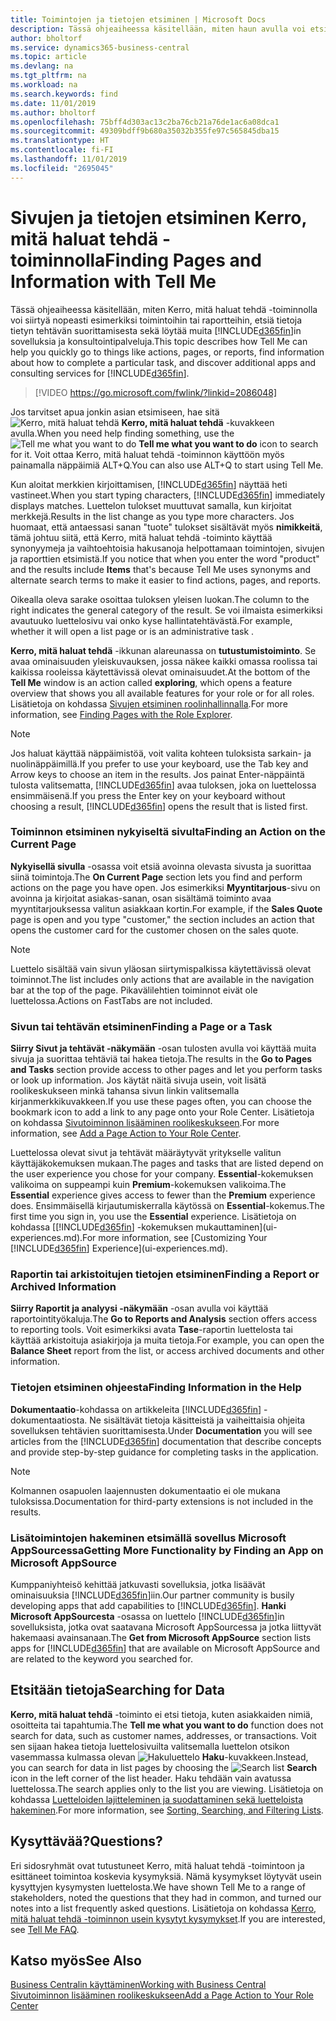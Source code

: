 ```yaml
---
title: Toimintojen ja tietojen etsiminen | Microsoft Docs
description: Tässä ohjeaiheessa käsitellään, miten haun avulla voi etsiä toimintoja, sivuja, raportteja, ohjeistusta ja tietoja sekä muita sovelluksia ja konsultointipalveluja.
author: bholtorf
ms.service: dynamics365-business-central
ms.topic: article
ms.devlang: na
ms.tgt_pltfrm: na
ms.workload: na
ms.search.keywords: find
ms.date: 11/01/2019
ms.author: bholtorf
ms.openlocfilehash: 75bff4d303ac13c2ba76cb21a76de1ac6a08dca1
ms.sourcegitcommit: 49309bdff9b680a35032b355fe97c565845dba15
ms.translationtype: HT
ms.contentlocale: fi-FI
ms.lasthandoff: 11/01/2019
ms.locfileid: "2695045"
---
```

# <a name="finding-pages-and-information-with-tell-me"></a><span data-ttu-id="a8b90-103">Sivujen ja tietojen etsiminen Kerro, mitä haluat tehdä -toiminnolla</span><span class="sxs-lookup"><span data-stu-id="a8b90-103">Finding Pages and Information with Tell Me</span></span>  
<span data-ttu-id="a8b90-104">Tässä ohjeaiheessa käsitellään, miten Kerro, mitä haluat tehdä -toiminnolla voi siirtyä nopeasti esimerkiksi toimintoihin tai raportteihin, etsiä tietoja tietyn tehtävän suorittamisesta sekä löytää muita [!INCLUDE[d365fin](includes/d365fin_md.md)]in sovelluksia ja konsultointipalveluja.</span><span class="sxs-lookup"><span data-stu-id="a8b90-104">This topic describes how Tell Me can help you quickly go to things like actions, pages, or reports, find information about how to complete a particular task, and discover additional apps and consulting services for [!INCLUDE[d365fin](includes/d365fin_md.md)].</span></span>  


> [!VIDEO https://go.microsoft.com/fwlink/?linkid=2086048]

<span data-ttu-id="a8b90-105">Jos tarvitset apua jonkin asian etsimiseen, hae sitä ![Kerro, mitä haluat tehdä](media/ui-search/search.png "Etsi sivua tai raporttia") **Kerro, mitä haluat tehdä** -kuvakkeen avulla.</span><span class="sxs-lookup"><span data-stu-id="a8b90-105">When you need help finding something, use the ![Tell me what you want to do](media/ui-search/search.png "Search for Page or Report") **Tell me what you want to do** icon to search for it.</span></span> <span data-ttu-id="a8b90-106">Voit ottaa Kerro, mitä haluat tehdä -toiminnon käyttöön myös painamalla näppäimiä ALT+Q.</span><span class="sxs-lookup"><span data-stu-id="a8b90-106">You can also use ALT+Q to start using Tell Me.</span></span>

<span data-ttu-id="a8b90-107">Kun aloitat merkkien kirjoittamisen, [!INCLUDE[d365fin](includes/d365fin_md.md)] näyttää heti vastineet.</span><span class="sxs-lookup"><span data-stu-id="a8b90-107">When you start typing characters, [!INCLUDE[d365fin](includes/d365fin_md.md)] immediately displays matches.</span></span> <span data-ttu-id="a8b90-108">Luettelon tulokset muuttuvat samalla, kun kirjoitat merkkejä.</span><span class="sxs-lookup"><span data-stu-id="a8b90-108">Results in the list change as you type more characters.</span></span> <span data-ttu-id="a8b90-109">Jos huomaat, että antaessasi sanan "tuote" tulokset sisältävät myös **nimikkeitä**, tämä johtuu siitä, että Kerro, mitä haluat tehdä -toiminto käyttää synonyymeja ja vaihtoehtoisia hakusanoja helpottamaan toimintojen, sivujen ja raporttien etsimistä.</span><span class="sxs-lookup"><span data-stu-id="a8b90-109">If you notice that when you enter the word "product" and the results include **Items** that's because Tell Me uses synonyms and alternate search terms to make it easier to find actions, pages, and reports.</span></span>

<span data-ttu-id="a8b90-110">Oikealla oleva sarake osoittaa tuloksen yleisen luokan.</span><span class="sxs-lookup"><span data-stu-id="a8b90-110">The column to the right indicates the general category of the result.</span></span> <span data-ttu-id="a8b90-111">Se voi ilmaista esimerkiksi avautuuko luettelosivu vai onko kyse hallintatehtävästä.</span><span class="sxs-lookup"><span data-stu-id="a8b90-111">For example, whether it will open a list page or is an administrative task .</span></span>  

<span data-ttu-id="a8b90-112">**Kerro, mitä haluat tehdä** -ikkunan alareunassa on **tutustumistoiminto**. Se avaa ominaisuuden yleiskuvauksen, jossa näkee kaikki omassa roolissa tai kaikissa rooleissa käytettävissä olevat ominaisuudet.</span><span class="sxs-lookup"><span data-stu-id="a8b90-112">At the bottom of the **Tell Me** window is an action called **exploring**, which opens a feature overview that shows you all available features for your role or for all roles.</span></span> <span data-ttu-id="a8b90-113">Lisätietoja on kohdassa [Sivujen etsiminen roolinhallinnalla](ui-role-explorer.md).</span><span class="sxs-lookup"><span data-stu-id="a8b90-113">For more information, see [Finding Pages with the Role Explorer](ui-role-explorer.md).</span></span>

> [!NOTE]  
>   <span data-ttu-id="a8b90-114">Jos haluat käyttää näppäimistöä, voit valita kohteen tuloksista sarkain- ja nuolinäppäimillä.</span><span class="sxs-lookup"><span data-stu-id="a8b90-114">If you prefer to use your keyboard, use the Tab key and Arrow keys to choose an item in the results.</span></span> <span data-ttu-id="a8b90-115">Jos painat Enter-näppäintä tulosta valitsematta, [!INCLUDE[d365fin](includes/d365fin_md.md)] avaa tuloksen, joka on luettelossa ensimmäisenä.</span><span class="sxs-lookup"><span data-stu-id="a8b90-115">If you press the Enter key on your keyboard without choosing a result, [!INCLUDE[d365fin](includes/d365fin_md.md)] opens the result that is listed first.</span></span>

### <a name="finding-an-action-on-the-current-page"></a><span data-ttu-id="a8b90-116">Toiminnon etsiminen nykyiseltä sivulta</span><span class="sxs-lookup"><span data-stu-id="a8b90-116">Finding an Action on the Current Page</span></span>
<span data-ttu-id="a8b90-117">**Nykyisellä sivulla** -osassa voit etsiä avoinna olevasta sivusta ja suorittaa siinä toimintoja.</span><span class="sxs-lookup"><span data-stu-id="a8b90-117">The **On Current Page** section lets you find and perform actions on the page you have open.</span></span> <span data-ttu-id="a8b90-118">Jos esimerkiksi **Myyntitarjous**-sivu on avoinna ja kirjoitat asiakas-sanan, osan sisältämä toiminto avaa myyntitarjouksessa valitun asiakkaan kortin.</span><span class="sxs-lookup"><span data-stu-id="a8b90-118">For example, if the **Sales Quote** page is open and you type "customer," the section includes an action that opens the customer card for the customer chosen on the sales quote.</span></span>

> [!NOTE]  
>   <span data-ttu-id="a8b90-119">Luettelo sisältää vain sivun yläosan siirtymispalkissa käytettävissä olevat toiminnot.</span><span class="sxs-lookup"><span data-stu-id="a8b90-119">The list includes only actions that are available in the navigation bar at the top of the page.</span></span> <span data-ttu-id="a8b90-120">Pikavälilehtien toiminnot eivät ole luettelossa.</span><span class="sxs-lookup"><span data-stu-id="a8b90-120">Actions on FastTabs are not included.</span></span>  

### <a name="finding-a-page-or-a-task"></a><span data-ttu-id="a8b90-121">Sivun tai tehtävän etsiminen</span><span class="sxs-lookup"><span data-stu-id="a8b90-121">Finding a Page or a Task</span></span>
<span data-ttu-id="a8b90-122">**Siirry Sivut ja tehtävät -näkymään** -osan tulosten avulla voi käyttää muita sivuja ja suorittaa tehtäviä tai hakea tietoja.</span><span class="sxs-lookup"><span data-stu-id="a8b90-122">The results in the **Go to Pages and Tasks** section provide access to other pages and let you perform tasks or look up information.</span></span> <span data-ttu-id="a8b90-123">Jos käytät näitä sivuja usein, voit lisätä roolikeskukseen minkä tahansa sivun linkin valitsemalla kirjanmerkkikuvakkeen.</span><span class="sxs-lookup"><span data-stu-id="a8b90-123">If you use these pages often, you can choose the bookmark icon to add a link to any page onto your Role Center.</span></span> <span data-ttu-id="a8b90-124">Lisätietoja on kohdassa [Sivutoiminnon lisääminen roolikeskukseen](ui-bookmarks.md).</span><span class="sxs-lookup"><span data-stu-id="a8b90-124">For more information, see [Add a Page Action to Your Role Center](ui-bookmarks.md).</span></span>

<span data-ttu-id="a8b90-125">Luettelossa olevat sivut ja tehtävät määräytyvät yritykselle valitun käyttäjäkokemuksen mukaan.</span><span class="sxs-lookup"><span data-stu-id="a8b90-125">The pages and tasks that are listed depend on the user experience you chose for your company.</span></span> <span data-ttu-id="a8b90-126">**Essential**-kokemuksen valikoima on suppeampi kuin **Premium**-kokemuksen valikoima.</span><span class="sxs-lookup"><span data-stu-id="a8b90-126">The **Essential** experience gives access to fewer than the **Premium** experience does.</span></span> <span data-ttu-id="a8b90-127">Ensimmäisellä kirjautumiskerralla käytössä on **Essential**-kokemus.</span><span class="sxs-lookup"><span data-stu-id="a8b90-127">The first time you sign in, you use the **Essential** experience.</span></span> <span data-ttu-id="a8b90-128">Lisätietoja on kohdassa [[!INCLUDE[d365fin](includes/d365fin_md.md)] -kokemuksen mukauttaminen](ui-experiences.md).</span><span class="sxs-lookup"><span data-stu-id="a8b90-128">For more information, see [Customizing Your [!INCLUDE[d365fin](includes/d365fin_md.md)] Experience](ui-experiences.md).</span></span>

### <a name="finding-a-report-or-archived-information"></a><span data-ttu-id="a8b90-129">Raportin tai arkistoitujen tietojen etsiminen</span><span class="sxs-lookup"><span data-stu-id="a8b90-129">Finding a Report or Archived Information</span></span>
<span data-ttu-id="a8b90-130">**Siirry Raportit ja analyysi -näkymään** -osan avulla voi käyttää raportointityökaluja.</span><span class="sxs-lookup"><span data-stu-id="a8b90-130">The **Go to Reports and Analysis** section offers access to reporting tools.</span></span> <span data-ttu-id="a8b90-131">Voit esimerkiksi avata **Tase**-raportin luettelosta tai käyttää arkistoituja asiakirjoja ja muita tietoja.</span><span class="sxs-lookup"><span data-stu-id="a8b90-131">For example, you can open the **Balance Sheet** report from the list, or access archived documents and other information.</span></span>  

### <a name="finding-information-in-the-help"></a><span data-ttu-id="a8b90-132">Tietojen etsiminen ohjeesta</span><span class="sxs-lookup"><span data-stu-id="a8b90-132">Finding Information in the Help</span></span>
<span data-ttu-id="a8b90-133">**Dokumentaatio**-kohdassa on artikkeleita [!INCLUDE[d365fin](includes/d365fin_md.md)] -dokumentaatiosta. Ne sisältävät tietoja käsitteistä ja vaiheittaisia ohjeita sovelluksen tehtävien suorittamisesta.</span><span class="sxs-lookup"><span data-stu-id="a8b90-133">Under **Documentation** you will see articles from the [!INCLUDE[d365fin](includes/d365fin_md.md)] documentation that describe concepts and provide step-by-step guidance for completing tasks in the application.</span></span>    

> [!NOTE]  
> <span data-ttu-id="a8b90-134">Kolmannen osapuolen laajennusten dokumentaatio ei ole mukana tuloksissa.</span><span class="sxs-lookup"><span data-stu-id="a8b90-134">Documentation for third-party extensions is not included in the results.</span></span>

### <a name="getting-more-functionality-by-finding-an-app-on-microsoft-appsource"></a><span data-ttu-id="a8b90-135">Lisätoimintojen hakeminen etsimällä sovellus Microsoft AppSourcessa</span><span class="sxs-lookup"><span data-stu-id="a8b90-135">Getting More Functionality by Finding an App on Microsoft AppSource</span></span>
<span data-ttu-id="a8b90-136">Kumppaniyhteisö kehittää jatkuvasti sovelluksia, jotka lisäävät ominaisuuksia [!INCLUDE[d365fin](includes/d365fin_md.md)]iin.</span><span class="sxs-lookup"><span data-stu-id="a8b90-136">Our partner community is busily developing apps that add capabilities to [!INCLUDE[d365fin](includes/d365fin_md.md)].</span></span> <span data-ttu-id="a8b90-137">**Hanki Microsoft AppSourcesta** -osassa on luettelo [!INCLUDE[d365fin](includes/d365fin_md.md)]in sovelluksista, jotka ovat saatavana Microsoft AppSourcessa ja jotka liittyvät hakemaasi avainsanaan.</span><span class="sxs-lookup"><span data-stu-id="a8b90-137">The **Get from Microsoft AppSource** section lists apps for [!INCLUDE[d365fin](includes/d365fin_md.md)] that are available on Microsoft AppSource and are related to the keyword you searched for.</span></span>

## <a name="searching-for-data"></a><span data-ttu-id="a8b90-138">Etsitään tietoja</span><span class="sxs-lookup"><span data-stu-id="a8b90-138">Searching for Data</span></span>
<span data-ttu-id="a8b90-139">**Kerro, mitä haluat tehdä** -toiminto ei etsi tietoja, kuten asiakkaiden nimiä, osoitteita tai tapahtumia.</span><span class="sxs-lookup"><span data-stu-id="a8b90-139">The **Tell me what you want to do** function does not search for data, such as customer names, addresses, or transactions.</span></span> <span data-ttu-id="a8b90-140">Voit sen sijaan hakea tietoja luettelosivuilta valitsemalla luettelon otsikon vasemmassa kulmassa olevan ![Hakuluettelo](media/ui-search/search-list.png "Hakuluettelon kuvake") **Haku**-kuvakkeen.</span><span class="sxs-lookup"><span data-stu-id="a8b90-140">Instead, you can search for data in list pages by choosing the ![Search list](media/ui-search/search-list.png "Search list icon") **Search** icon in the left corner of the list header.</span></span> <span data-ttu-id="a8b90-141">Haku tehdään vain avatussa luettelossa.</span><span class="sxs-lookup"><span data-stu-id="a8b90-141">The search applies only to the list you are viewing.</span></span> <span data-ttu-id="a8b90-142">Lisätietoja on kohdassa [Luetteloiden lajitteleminen ja suodattaminen sekä luetteloista hakeminen](ui-enter-criteria-filters.md).</span><span class="sxs-lookup"><span data-stu-id="a8b90-142">For more information, see [Sorting, Searching, and Filtering Lists](ui-enter-criteria-filters.md).</span></span>

## <a name="questions"></a><span data-ttu-id="a8b90-143">Kysyttävää?</span><span class="sxs-lookup"><span data-stu-id="a8b90-143">Questions?</span></span>
<span data-ttu-id="a8b90-144">Eri sidosryhmät ovat tutustuneet Kerro, mitä haluat tehdä -toimintoon ja esittäneet toimintoa koskevia kysymyksiä. Nämä kysymykset löytyvät usein kysyttyjen kysymysten luettelosta.</span><span class="sxs-lookup"><span data-stu-id="a8b90-144">We have shown Tell Me to a range of stakeholders, noted the questions that they had in common, and turned our notes into a list frequently asked questions.</span></span> <span data-ttu-id="a8b90-145">Lisätietoja on kohdassa [Kerro, mitä haluat tehdä -toiminnon usein kysytyt kysymykset](ui-search-faq.md).</span><span class="sxs-lookup"><span data-stu-id="a8b90-145">If you are interested, see [Tell Me FAQ](ui-search-faq.md).</span></span>

## <a name="see-also"></a><span data-ttu-id="a8b90-146">Katso myös</span><span class="sxs-lookup"><span data-stu-id="a8b90-146">See Also</span></span>
[<span data-ttu-id="a8b90-147">Business Centralin käyttäminen</span><span class="sxs-lookup"><span data-stu-id="a8b90-147">Working with Business Central</span></span>](ui-work-product.md)  
[<span data-ttu-id="a8b90-148">Sivutoiminnon lisääminen roolikeskukseen</span><span class="sxs-lookup"><span data-stu-id="a8b90-148">Add a Page Action to Your Role Center</span></span>](ui-bookmarks.md)
